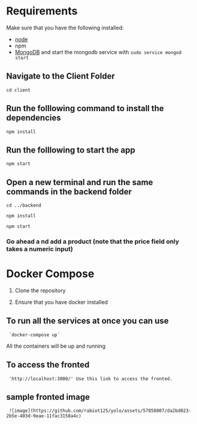 # Requirements
Make sure that you have the following installed:
- [node](https://www.digitalocean.com/community/tutorials/how-to-install-node-js-on-ubuntu-18-04) 
- npm 
- [MongoDB](https://docs.mongodb.com/manual/tutorial/install-mongodb-on-ubuntu/) and start the mongodb service with `sudo service mongod start`

## Navigate to the Client Folder 
 `cd client`

## Run the folllowing command to install the dependencies 
 `npm install`

## Run the folllowing to start the app
 `npm start`

## Open a new terminal and run the same commands in the backend folder
 `cd ../backend`

 `npm install`

 `npm start`

 ### Go ahead a nd add a product (note that the price field only takes a numeric input)

 # Docker Compose
 1. Clone the repository

 2. Ensure that you have docker installed

 ## To run all the services at once you can use 
     `docker-compose up`
     
   All the containers will be up and running

 ##   To access the fronted 
     'http://localhost:3000/' Use this link to access the fronted.
  ## sample fronted image

     ![image](https://github.com/rabiot125/yolo/assets/57858087/da2bd023-2b5e-403d-9eae-11fac3158a4c)
